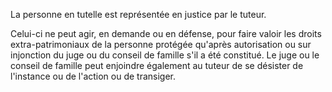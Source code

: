   
 La personne en tutelle est représentée en justice par le tuteur.  

  
 Celui-ci ne peut agir, en demande ou en défense, pour faire valoir les droits extra-patrimoniaux de la personne protégée qu'après autorisation ou sur injonction du juge ou du conseil de famille s'il a été constitué. Le juge ou le conseil de famille peut enjoindre également au tuteur de se désister de l'instance ou de l'action ou de transiger.  
